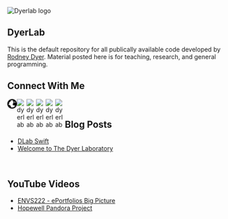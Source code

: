 ![Dyerlab logo](https://live.staticflickr.com/65535/51722755557_2368c8fb01_o_d.jpg)

## DyerLab

This is the default repository for all publically available code developed by [Rodney Dyer](https://dyerlab.org).  Material posted here is for teaching, research, and general programming.

## Connect With Me

 [<img align="left" alt="dyerlab" width="22px" src="https://raw.githubusercontent.com/iconic/open-iconic/master/svg/globe.svg" />](https://dyerlab.org)

[<img align="left" alt="dyerlab" width="22px" src="https://cdn.jsdelivr.net/npm/simple-icons@3.13.0/icons/youtube.svg" />](https://www.youtube.com/c/RodneyJDyer)

[<img align="left" alt="dyerlab" width="22px" src="https://cdn.jsdelivr.net/npm/simple-icons@3.13.0/icons/twitter.svg" />](https://www.twitter.com/RodneyDyer)

[<img align="left" alt="dyerlab" width="22px" src="https://cdn.jsdelivr.net/npm/simple-icons@3.13.0/icons/linkedin.svg" />](https://www.linkedin.com/in/dr-rodney-dyer/)

[<img align="left" alt="dyerlab" width="22px" src="https://cdn.jsdelivr.net/npm/simple-icons@3.13.0/icons/instagram.svg" />](https://www.instagram.com/RodneyDyer)

[<img align="left" alt="dyerlab" width="22px" src="https://cdn.jsdelivr.net/npm/simple-icons@3.13.0/icons/github.svg" />](https://www.github.com/dyerlab)

<br />


## Blog Posts

<!-- BLOG-POST-LIST:START -->
- [DLab Swift](https://dyerlab.github.io/DLabWebsite/posts/2021-12-12-dlab-swift)
- [Welcome to The Dyer Laboratory](https://dyerlab.github.io/DLabWebsite/posts/welcome)
<!-- BLOG-POST-LIST:END -->

<br />


## YouTube Videos

<!-- YOUTUBE:START -->
- [ENVS222 - ePortfolios Big Picture](https://www.youtube.com/watch?v=lM6lE27qmYU)
- [Hopewell Pandora Project](https://www.youtube.com/watch?v=Ko9ijjLiVb0)
<!-- YOUTUBE:END -->

<br />
